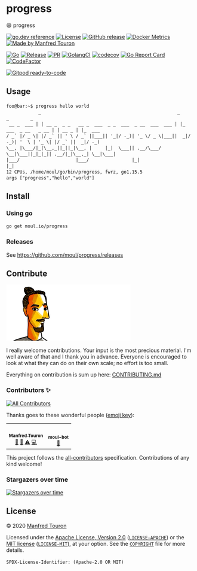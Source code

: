 # progress

:smile: progress

[![go.dev reference](https://img.shields.io/badge/go.dev-reference-007d9c?logo=go&logoColor=white)](https://pkg.go.dev/moul.io/progress)
[![License](https://img.shields.io/badge/license-Apache--2.0%20%2F%20MIT-%2397ca00.svg)](https://github.com/moul/progress/blob/master/COPYRIGHT)
[![GitHub release](https://img.shields.io/github/release/moul/progress.svg)](https://github.com/moul/progress/releases)
[![Docker Metrics](https://images.microbadger.com/badges/image/moul/progress.svg)](https://microbadger.com/images/moul/progress)
[![Made by Manfred Touron](https://img.shields.io/badge/made%20by-Manfred%20Touron-blue.svg?style=flat)](https://manfred.life/)

[![Go](https://github.com/moul/progress/workflows/Go/badge.svg)](https://github.com/moul/progress/actions?query=workflow%3AGo)
[![Release](https://github.com/moul/progress/workflows/Release/badge.svg)](https://github.com/moul/progress/actions?query=workflow%3ARelease)
[![PR](https://github.com/moul/progress/workflows/PR/badge.svg)](https://github.com/moul/progress/actions?query=workflow%3APR)
[![GolangCI](https://golangci.com/badges/github.com/moul/progress.svg)](https://golangci.com/r/github.com/moul/progress)
[![codecov](https://codecov.io/gh/moul/progress/branch/master/graph/badge.svg)](https://codecov.io/gh/moul/progress)
[![Go Report Card](https://goreportcard.com/badge/moul.io/progress)](https://goreportcard.com/report/moul.io/progress)
[![CodeFactor](https://www.codefactor.io/repository/github/moul/progress/badge)](https://www.codefactor.io/repository/github/moul/progress)

[![Gitpod ready-to-code](https://img.shields.io/badge/Gitpod-ready--to--code-blue?logo=gitpod)](https://gitpod.io/#https://github.com/moul/progress)

## Usage

[embedmd]:# (.tmp/usage.txt console)
```console
foo@bar:~$ progress hello world
            _                                                   _                      _        _
 __ _  ___ | | __ _  _ _   __ _  ___  _ _  ___  _ __  ___  ___ | |_  ___  _ __   _ __ | | __ _ | |_  ___
/ _` |/ _ \| |/ _` || ' \ / _` ||___|| '_|/ -_)| '_ \/ _ \|___||  _|/ -_)| '  \ | '_ \| |/ _` ||  _|/ -_)
\__, |\___/|_|\__,_||_||_|\__, |     |_|  \___|| .__/\___/      \__|\___||_|_|_|| .__/|_|\__,_| \__|\___|
|___/                     |___/                |_|                              |_|
12 CPUs, /home/moul/go/bin/progress, fwrz, go1.15.5
args ["progress","hello","world"]
```

## Install

### Using go

```sh
go get moul.io/progress
```

### Releases

See https://github.com/moul/progress/releases

## Contribute

![Contribute <3](https://raw.githubusercontent.com/moul/moul/master/contribute.gif)

I really welcome contributions.
Your input is the most precious material.
I'm well aware of that and I thank you in advance.
Everyone is encouraged to look at what they can do on their own scale;
no effort is too small.

Everything on contribution is sum up here: [CONTRIBUTING.md](./CONTRIBUTING.md)

### Contributors ✨

<!-- ALL-CONTRIBUTORS-BADGE:START - Do not remove or modify this section -->
[![All Contributors](https://img.shields.io/badge/all_contributors-2-orange.svg)](#contributors)
<!-- ALL-CONTRIBUTORS-BADGE:END -->

Thanks goes to these wonderful people ([emoji key](https://allcontributors.org/docs/en/emoji-key)):

<!-- ALL-CONTRIBUTORS-LIST:START - Do not remove or modify this section -->
<!-- prettier-ignore-start -->
<!-- markdownlint-disable -->
<table>
  <tr>
    <td align="center"><a href="http://manfred.life"><img src="https://avatars1.githubusercontent.com/u/94029?v=4" width="100px;" alt=""/><br /><sub><b>Manfred Touron</b></sub></a><br /><a href="#maintenance-moul" title="Maintenance">🚧</a> <a href="https://github.com/moul/progress/commits?author=moul" title="Documentation">📖</a> <a href="https://github.com/moul/progress/commits?author=moul" title="Tests">⚠️</a> <a href="https://github.com/moul/progress/commits?author=moul" title="Code">💻</a></td>
    <td align="center"><a href="https://manfred.life/moul-bot"><img src="https://avatars1.githubusercontent.com/u/41326314?v=4" width="100px;" alt=""/><br /><sub><b>moul-bot</b></sub></a><br /><a href="#maintenance-moul-bot" title="Maintenance">🚧</a></td>
  </tr>
</table>

<!-- markdownlint-enable -->
<!-- prettier-ignore-end -->
<!-- ALL-CONTRIBUTORS-LIST:END -->

This project follows the [all-contributors](https://github.com/all-contributors/all-contributors)
specification. Contributions of any kind welcome!

### Stargazers over time

[![Stargazers over time](https://starchart.cc/moul/progress.svg)](https://starchart.cc/moul/progress)

## License

© 2020 [Manfred Touron](https://manfred.life)

Licensed under the [Apache License, Version 2.0](https://www.apache.org/licenses/LICENSE-2.0)
([`LICENSE-APACHE`](LICENSE-APACHE)) or the [MIT license](https://opensource.org/licenses/MIT)
([`LICENSE-MIT`](LICENSE-MIT)), at your option.
See the [`COPYRIGHT`](COPYRIGHT) file for more details.

`SPDX-License-Identifier: (Apache-2.0 OR MIT)`
